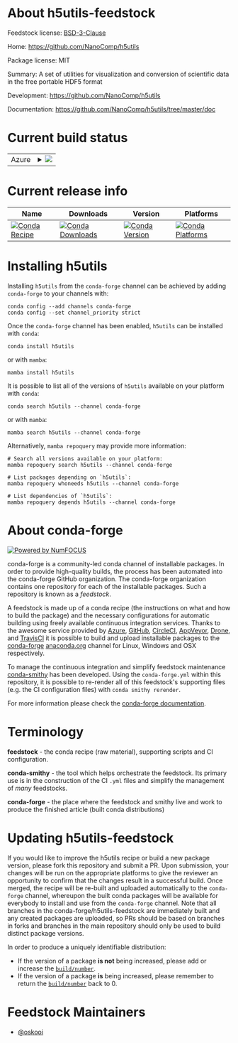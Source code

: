 About h5utils-feedstock
=======================

Feedstock license: [BSD-3-Clause](https://github.com/conda-forge/h5utils-feedstock/blob/main/LICENSE.txt)

Home: https://github.com/NanoComp/h5utils

Package license: MIT

Summary: A set of utilities for visualization and conversion of scientific data in the free portable HDF5 format

Development: https://github.com/NanoComp/h5utils

Documentation: https://github.com/NanoComp/h5utils/tree/master/doc

Current build status
====================


<table>
    
  <tr>
    <td>Azure</td>
    <td>
      <details>
        <summary>
          <a href="https://dev.azure.com/conda-forge/feedstock-builds/_build/latest?definitionId=403&branchName=main">
            <img src="https://dev.azure.com/conda-forge/feedstock-builds/_apis/build/status/h5utils-feedstock?branchName=main">
          </a>
        </summary>
        <table>
          <thead><tr><th>Variant</th><th>Status</th></tr></thead>
          <tbody><tr>
              <td>linux_64_hdf51.14.3mpimpich</td>
              <td>
                <a href="https://dev.azure.com/conda-forge/feedstock-builds/_build/latest?definitionId=403&branchName=main">
                  <img src="https://dev.azure.com/conda-forge/feedstock-builds/_apis/build/status/h5utils-feedstock?branchName=main&jobName=linux&configuration=linux%20linux_64_hdf51.14.3mpimpich" alt="variant">
                </a>
              </td>
            </tr><tr>
              <td>linux_64_hdf51.14.3mpinompi</td>
              <td>
                <a href="https://dev.azure.com/conda-forge/feedstock-builds/_build/latest?definitionId=403&branchName=main">
                  <img src="https://dev.azure.com/conda-forge/feedstock-builds/_apis/build/status/h5utils-feedstock?branchName=main&jobName=linux&configuration=linux%20linux_64_hdf51.14.3mpinompi" alt="variant">
                </a>
              </td>
            </tr><tr>
              <td>linux_64_hdf51.14.4mpimpich</td>
              <td>
                <a href="https://dev.azure.com/conda-forge/feedstock-builds/_build/latest?definitionId=403&branchName=main">
                  <img src="https://dev.azure.com/conda-forge/feedstock-builds/_apis/build/status/h5utils-feedstock?branchName=main&jobName=linux&configuration=linux%20linux_64_hdf51.14.4mpimpich" alt="variant">
                </a>
              </td>
            </tr><tr>
              <td>linux_64_hdf51.14.4mpinompi</td>
              <td>
                <a href="https://dev.azure.com/conda-forge/feedstock-builds/_build/latest?definitionId=403&branchName=main">
                  <img src="https://dev.azure.com/conda-forge/feedstock-builds/_apis/build/status/h5utils-feedstock?branchName=main&jobName=linux&configuration=linux%20linux_64_hdf51.14.4mpinompi" alt="variant">
                </a>
              </td>
            </tr><tr>
              <td>osx_64_hdf51.14.3mpimpich</td>
              <td>
                <a href="https://dev.azure.com/conda-forge/feedstock-builds/_build/latest?definitionId=403&branchName=main">
                  <img src="https://dev.azure.com/conda-forge/feedstock-builds/_apis/build/status/h5utils-feedstock?branchName=main&jobName=osx&configuration=osx%20osx_64_hdf51.14.3mpimpich" alt="variant">
                </a>
              </td>
            </tr><tr>
              <td>osx_64_hdf51.14.3mpinompi</td>
              <td>
                <a href="https://dev.azure.com/conda-forge/feedstock-builds/_build/latest?definitionId=403&branchName=main">
                  <img src="https://dev.azure.com/conda-forge/feedstock-builds/_apis/build/status/h5utils-feedstock?branchName=main&jobName=osx&configuration=osx%20osx_64_hdf51.14.3mpinompi" alt="variant">
                </a>
              </td>
            </tr><tr>
              <td>osx_64_hdf51.14.4mpimpich</td>
              <td>
                <a href="https://dev.azure.com/conda-forge/feedstock-builds/_build/latest?definitionId=403&branchName=main">
                  <img src="https://dev.azure.com/conda-forge/feedstock-builds/_apis/build/status/h5utils-feedstock?branchName=main&jobName=osx&configuration=osx%20osx_64_hdf51.14.4mpimpich" alt="variant">
                </a>
              </td>
            </tr><tr>
              <td>osx_64_hdf51.14.4mpinompi</td>
              <td>
                <a href="https://dev.azure.com/conda-forge/feedstock-builds/_build/latest?definitionId=403&branchName=main">
                  <img src="https://dev.azure.com/conda-forge/feedstock-builds/_apis/build/status/h5utils-feedstock?branchName=main&jobName=osx&configuration=osx%20osx_64_hdf51.14.4mpinompi" alt="variant">
                </a>
              </td>
            </tr>
          </tbody>
        </table>
      </details>
    </td>
  </tr>
</table>

Current release info
====================

| Name | Downloads | Version | Platforms |
| --- | --- | --- | --- |
| [![Conda Recipe](https://img.shields.io/badge/recipe-h5utils-green.svg)](https://anaconda.org/conda-forge/h5utils) | [![Conda Downloads](https://img.shields.io/conda/dn/conda-forge/h5utils.svg)](https://anaconda.org/conda-forge/h5utils) | [![Conda Version](https://img.shields.io/conda/vn/conda-forge/h5utils.svg)](https://anaconda.org/conda-forge/h5utils) | [![Conda Platforms](https://img.shields.io/conda/pn/conda-forge/h5utils.svg)](https://anaconda.org/conda-forge/h5utils) |

Installing h5utils
==================

Installing `h5utils` from the `conda-forge` channel can be achieved by adding `conda-forge` to your channels with:

```
conda config --add channels conda-forge
conda config --set channel_priority strict
```

Once the `conda-forge` channel has been enabled, `h5utils` can be installed with `conda`:

```
conda install h5utils
```

or with `mamba`:

```
mamba install h5utils
```

It is possible to list all of the versions of `h5utils` available on your platform with `conda`:

```
conda search h5utils --channel conda-forge
```

or with `mamba`:

```
mamba search h5utils --channel conda-forge
```

Alternatively, `mamba repoquery` may provide more information:

```
# Search all versions available on your platform:
mamba repoquery search h5utils --channel conda-forge

# List packages depending on `h5utils`:
mamba repoquery whoneeds h5utils --channel conda-forge

# List dependencies of `h5utils`:
mamba repoquery depends h5utils --channel conda-forge
```


About conda-forge
=================

[![Powered by
NumFOCUS](https://img.shields.io/badge/powered%20by-NumFOCUS-orange.svg?style=flat&colorA=E1523D&colorB=007D8A)](https://numfocus.org)

conda-forge is a community-led conda channel of installable packages.
In order to provide high-quality builds, the process has been automated into the
conda-forge GitHub organization. The conda-forge organization contains one repository
for each of the installable packages. Such a repository is known as a *feedstock*.

A feedstock is made up of a conda recipe (the instructions on what and how to build
the package) and the necessary configurations for automatic building using freely
available continuous integration services. Thanks to the awesome service provided by
[Azure](https://azure.microsoft.com/en-us/services/devops/), [GitHub](https://github.com/),
[CircleCI](https://circleci.com/), [AppVeyor](https://www.appveyor.com/),
[Drone](https://cloud.drone.io/welcome), and [TravisCI](https://travis-ci.com/)
it is possible to build and upload installable packages to the
[conda-forge](https://anaconda.org/conda-forge) [anaconda.org](https://anaconda.org/)
channel for Linux, Windows and OSX respectively.

To manage the continuous integration and simplify feedstock maintenance
[conda-smithy](https://github.com/conda-forge/conda-smithy) has been developed.
Using the ``conda-forge.yml`` within this repository, it is possible to re-render all of
this feedstock's supporting files (e.g. the CI configuration files) with ``conda smithy rerender``.

For more information please check the [conda-forge documentation](https://conda-forge.org/docs/).

Terminology
===========

**feedstock** - the conda recipe (raw material), supporting scripts and CI configuration.

**conda-smithy** - the tool which helps orchestrate the feedstock.
                   Its primary use is in the construction of the CI ``.yml`` files
                   and simplify the management of *many* feedstocks.

**conda-forge** - the place where the feedstock and smithy live and work to
                  produce the finished article (built conda distributions)


Updating h5utils-feedstock
==========================

If you would like to improve the h5utils recipe or build a new
package version, please fork this repository and submit a PR. Upon submission,
your changes will be run on the appropriate platforms to give the reviewer an
opportunity to confirm that the changes result in a successful build. Once
merged, the recipe will be re-built and uploaded automatically to the
`conda-forge` channel, whereupon the built conda packages will be available for
everybody to install and use from the `conda-forge` channel.
Note that all branches in the conda-forge/h5utils-feedstock are
immediately built and any created packages are uploaded, so PRs should be based
on branches in forks and branches in the main repository should only be used to
build distinct package versions.

In order to produce a uniquely identifiable distribution:
 * If the version of a package **is not** being increased, please add or increase
   the [``build/number``](https://docs.conda.io/projects/conda-build/en/latest/resources/define-metadata.html#build-number-and-string).
 * If the version of a package **is** being increased, please remember to return
   the [``build/number``](https://docs.conda.io/projects/conda-build/en/latest/resources/define-metadata.html#build-number-and-string)
   back to 0.

Feedstock Maintainers
=====================

* [@oskooi](https://github.com/oskooi/)


